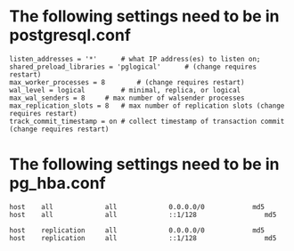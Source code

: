 The following settings need to be in postgresql.conf 
===================================
```
listen_addresses = '*'		# what IP address(es) to listen on;
shared_preload_libraries = 'pglogical'		# (change requires restart)
max_worker_processes = 8		# (change requires restart)
wal_level = logical			# minimal, replica, or logical
max_wal_senders = 8		# max number of walsender processes
max_replication_slots = 8	# max number of replication slots (change requires restart)
track_commit_timestamp = on	# collect timestamp of transaction commit (change requires restart)
```

The following settings need to be in pg_hba.conf 
===================================
```
host    all             all             0.0.0.0/0            md5
host    all             all             ::1/128                 md5

host    replication     all             0.0.0.0/0            md5
host    replication     all             ::1/128                 md5
```